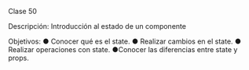 Clase 50

Descripción: Introducción al estado de un componente

Objetivos: 
●   Conocer qué es el state. 
●   Realizar cambios en el state. 
●   Realizar operaciones con state. ●Conocer las diferencias entre state y props.